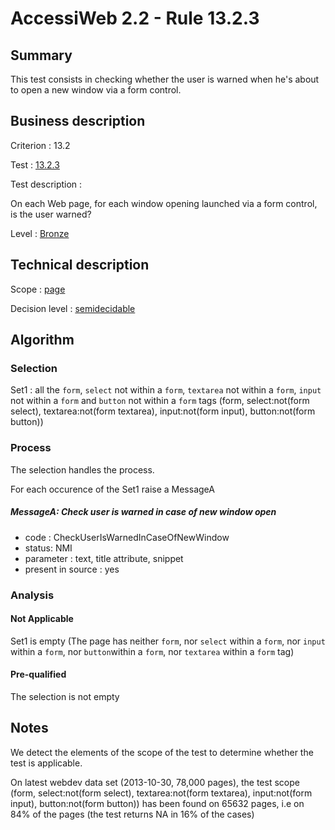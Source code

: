 # AccessiWeb 2.2 - Rule 13.2.3

## Summary

This test consists in checking whether the user is warned when he's
about to open a new window via a form control.

## Business description

Criterion : 13.2

Test : [13.2.3](http://accessiweb.org/index.php/accessiweb-22-english-version.html#test-13-2-3)

Test description :

On each Web page, for each window opening launched via a form control,
is the user warned?

Level : [Bronze](/en/category/rules-design/accessiweb-11/level/bronze)

## Technical description

Scope : [page](/en/category/rules-design/accessiweb-11/scope/page)

Decision level :
[semidecidable](/en/category/rules-design/accessiweb-11/decision-level/semidecidable)

## Algorithm

### Selection

Set1 : all the `form`, `select` not within a `form`, `textarea` not
within a `form`, `input` not within a `form` and `button` not within
a `form` tags (form, select:not(form select), textarea:not(form
textarea), input:not(form input), button:not(form button))

### Process

The selection handles the process.

For each occurence of the Set1 raise a MessageA

##### MessageA: Check user is warned in case of new window open

-   code : CheckUserIsWarnedInCaseOfNewWindow
-   status: NMI
-   parameter : text, title attribute, snippet
-   present in source : yes

### Analysis

#### Not Applicable

Set1 is empty (The page has neither `form`, nor `select` within a
`form`, nor `input` within a `form`, nor `button`within a `form`,
nor `textarea` within a `form` tag)

#### Pre-qualified

The selection is not empty

## Notes

We detect the elements of the scope of the test to determine whether the
test is applicable.

On latest webdev data set (2013-10-30, 78,000 pages), the test scope
(form, select:not(form select), textarea:not(form textarea),
input:not(form input), button:not(form button)) has been found on 65632
pages, i.e on 84% of the pages (the test returns NA in 16% of the cases)
